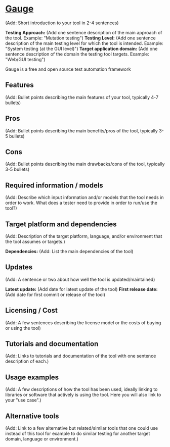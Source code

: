 # [Gauge](https://gauge.org/)
(Add: Short introduction to your tool in 2-4 sentences)

**Testing Approach:** (Add one sentence description of the main approach of the tool. Example: "Mutation testing")
**Testing Level:** (Add one sentence description of the main testing level for which the tool is intended. Example: "System testing (at the GUI level)")
**Target application domain:** (Add one sentence description of the domain the testing tool targets. Example: "Web/GUI testing")

Gauge is a free and open source test automation framework 

## Features
(Add: Bullet points describing the main features of your tool, typically 4-7 bullets)

## Pros
(Add: Bullet points describing the main benefits/pros of the tool, typically 3-5 bullets)

## Cons
(Add: Bullet points describing the main drawbacks/cons of the tool, typically 3-5 bullets)

## Required information / models
(Add: Describe which input information and/or models that the tool needs in order to work. What does a tester need to provide in order to run/use the tool?)

## Target platform and dependencies
(Add: Description of the target platform, language, and/or environment that the tool assumes or targets.)

**Dependencies:** (Add: List the main dependencies of the tool)

## Updates
(Add: A sentence or two about how well the tool is updated/maintained)

**Latest update:** (Add date for latest update of the tool)
**First release date:** (Add date for first commit or release of the tool)

## Licensing / Cost
(Add: A few sentences describing the license model or the costs of buying or using the tool)

## Tutorials and documentation
(Add: Links to tutorials and documentation of the tool with one sentence description of each.)

## Usage examples
(Add: A few descriptions of how the tool has been used, ideally linking to libraries or software that actively is using the tool. Here you will also link to your "use case".)

## Alternative tools
(Add: Link to a few alternative but related/similar tools that one could use instead of this tool for example to do similar testing for another target domain, language or environment.)
